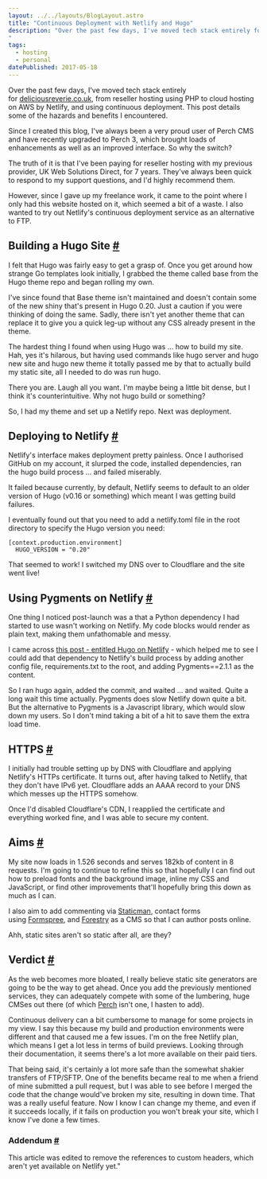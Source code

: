 ```yaml
---
layout: ../../layouts/BlogLayout.astro
title: "Continuous Deployment with Netlify and Hugo"
description: "Over the past few days, I've moved tech stack entirely for deliciousreverie.co.uk, from reseller hosting using PHP to cloud hosting on AWS by Netlify, and using continuous deployment. This post details some of the hazards and benefits I encountered.
"
tags: 
  - hosting
  - personal
datePublished: 2017-05-18
---
```

Over the past few days, I've moved tech stack entirely for [deliciousreverie.co.uk](http://deliciousreverie.co.uk/), from reseller hosting using PHP to cloud hosting on AWS by Netlify, and using continuous deployment. This post details some of the hazards and benefits I encountered.

Since I created this blog, I've always been a very proud user of Perch CMS and have recently upgraded to Perch 3, which brought loads of enhancements as well as an improved interface. So why the switch?

The truth of it is that I've been paying for reseller hosting with my previous provider, UK Web Solutions Direct, for 7 years. They've always been quick to respond to my support questions, and I'd highly recommend them.

However, since I gave up my freelance work, it came to the point where I only had this website hosted on it, which seemed a bit of a waste. I also wanted to try out Netlify's continuous deployment service as an alternative to FTP.

## Building a Hugo Site [#](https://deliciousreverie.co.uk/posts/continuous-deployment-with-netlify-and-hugo/#building-a-hugo-site)

I felt that Hugo was fairly easy to get a grasp of. Once you get around how strange Go templates look initially, I grabbed the theme called base from the Hugo theme repo and began rolling my own.

I've since found that Base theme isn't maintained and doesn't contain some of the new shiny that's present in Hugo 0.20. Just a caution if you were thinking of doing the same. Sadly, there isn't yet another theme that can replace it to give you a quick leg-up without any CSS already present in the theme.

The hardest thing I found when using Hugo was ... how to build my site. Hah, yes it's hilarous, but having used commands like hugo server and hugo new site and hugo new theme it totally passed me by that to actually build my static site, all I needed to do was run hugo.

There you are. Laugh all you want. I'm maybe being a little bit dense, but I think it's counterintuitive. Why not hugo build or something?

So, I had my theme and set up a Netlify repo. Next was deployment.

## Deploying to Netlify [#](https://deliciousreverie.co.uk/posts/continuous-deployment-with-netlify-and-hugo/#deploying-to-netlify)

Netlify's interface makes deployment pretty painless. Once I authorised GitHub on my account, it slurped the code, installed dependencies, ran the hugo build process ... and failed miserably.

It failed because currently, by default, Netlify seems to default to an older version of Hugo (v0.16 or something) which meant I was getting build failures.

I eventually found out that you need to add a netlify.toml file in the root directory to specify the Hugo version you need:

```
[context.production.environment]
  HUGO_VERSION = "0.20"
```

That seemed to work! I switched my DNS over to Cloudflare and the site went live!

## Using Pygments on Netlify [#](https://deliciousreverie.co.uk/posts/continuous-deployment-with-netlify-and-hugo/#using-pygments-on-netlify)

One thing I noticed post-launch was a that a Python dependency I had started to use wasn't working on Netlify. My code blocks would render as plain text, making them unfathomable and messy.

I came across [this post - entitled Hugo on Netlify](https://discuss.gohugo.io/t/hugo-on-netlify/1505/10) \- which helped me to see I could add that dependency to Netlify's build process by adding another config file, requirements.txt to the root, and adding Pygments==2.1.1 as the content.

So I ran hugo again, added the commit, and waited ... and waited. Quite a long wait this time actually. Pygments does slow Netlify down quite a bit. But the alternative to Pygments is a Javascript library, which would slow down my users. So I don't mind taking a bit of a hit to save them the extra load time.

## HTTPS [#](https://deliciousreverie.co.uk/posts/continuous-deployment-with-netlify-and-hugo/#https)

I initially had trouble setting up by DNS with Cloudflare and applying Netlify's HTTPs certificate. It turns out, after having talked to Netlify, that they don't have IPv6 yet. Cloudflare adds an AAAA record to your DNS which messes up the HTTPS somehow.

Once I'd disabled Cloudflare's CDN, I reapplied the certificate and everything worked fine, and I was able to secure my content.

## Aims [#](https://deliciousreverie.co.uk/posts/continuous-deployment-with-netlify-and-hugo/#aims)

My site now loads in 1.526 seconds and serves 182kb of content in 8 requests. I'm going to continue to refine this so that hopefully I can find out how to preload fonts and the background image, inline my CSS and JavaScript, or find other improvements that'll hopefully bring this down as much as I can.

I also aim to add commenting via [Staticman](https://staticman.net/), contact forms using [Formspree](https://formspree.io/), and [Forestry](https://forestry.io/) as a CMS so that I can author posts online.

Ahh, static sites aren't so static after all, are they?

## Verdict [#](https://deliciousreverie.co.uk/posts/continuous-deployment-with-netlify-and-hugo/#verdict)

As the web becomes more bloated, I really believe static site generators are going to be the way to get ahead. Once you add the previously mentioned services, they can adequately compete with some of the lumbering, huge CMSes out there (of which [Perch](https://grabaperch.com/) isn't one, I hasten to add).

Continuous delivery can a bit cumbersome to manage for some projects in my view. I say this because my build and production environments were different and that caused me a few issues. I'm on the free Netlify plan, which means I get a lot less in terms of build previews. Looking through their documentation, it seems there's a lot more available on their paid tiers.

That being said, it's certainly a lot more safe than the somewhat shakier transfers of FTP/SFTP. One of the benefits became real to me when a friend of mine submitted a pull request, but I was able to see before I merged the code that the change would've broken my site, resulting in down time. That was a really useful feature. Now I know I can change my theme, and even if it succeeds locally, if it fails on production you won't break your site, which I know I've done a few times.

### Addendum [#](https://deliciousreverie.co.uk/posts/continuous-deployment-with-netlify-and-hugo/#addendum)

This article was edited to remove the references to custom headers, which aren't yet available on Netlify yet."